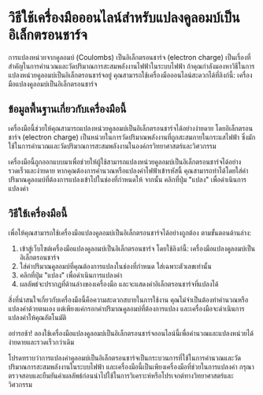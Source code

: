 วิธีใช้เครื่องมือออนไลน์สำหรับแปลงคูลอมบ์เป็นอิเล็กตรอนชาร์จ
============================================================

การแปลงหน่วยจากคูลอมบ์ (Coulombs) เป็นอิเล็กตรอนชาร์จ (electron charge) เป็นเรื่องที่สำคัญในการคำนวณและวัดปริมาณการสะสมพลังงานไฟฟ้าในระบบไฟฟ้า ถ้าคุณกำลังมองหาวิธีในการแปลงหน่วยคูลอมบ์เป็นอิเล็กตรอนชาร์จอยู่ คุณสามารถใช้เครื่องมือออนไลน์สะดวกได้ที่ลิงก์นี้: เครื่องมือแปลงคูลอมบ์เป็นอิเล็กตรอนชาร์จ

ข้อมูลพื้นฐานเกี่ยวกับเครื่องมือนี้
-----------------------------------

เครื่องมือนี้ช่วยให้คุณสามารถแปลงหน่วยคูลอมบ์เป็นอิเล็กตรอนชาร์จได้อย่างง่ายดาย โดยอิเล็กตรอนชาร์จ (electron charge) เป็นหน่วยในการวัดปริมาณพลังงานที่ถูกสะสมภายในกระแสไฟฟ้า ซึ่งมักใช้ในการคำนวณและวัดปริมาณการสะสมพลังงานในองค์กรวิทยาศาสตร์และวิศวกรรม

เครื่องมือนี้ถูกออกแบบมาเพื่อช่วยให้ผู้ใช้สามารถแปลงหน่วยคูลอมบ์เป็นอิเล็กตรอนชาร์จได้อย่างรวดเร็วและง่ายดาย หากคุณต้องการคำนวณหรือแปลงค่าไฟฟ้าเข้ารหัสนี้ คุณสามารถทำได้โดยใส่ค่าปริมาณคูลอมบ์ที่ต้องการแปลงเข้าไปในช่องที่กำหนดให้ จากนั้น คลิกที่ปุ่ม "แปลง" เพื่อดำเนินการแปลงค่า

วิธีใช้เครื่องมือนี้
--------------------

เพื่อให้คุณสามารถใช้เครื่องมือแปลงคูลอมบ์เป็นอิเล็กตรอนชาร์จได้อย่างถูกต้อง ตามขั้นตอนด้านล่าง:

1. เข้าสู่เว็บไซต์เครื่องมือแปลงคูลอมบ์เป็นอิเล็กตรอนชาร์จ โดยใช้ลิงก์นี้: เครื่องมือแปลงคูลอมบ์เป็นอิเล็กตรอนชาร์จ
2. ใส่ค่าปริมาณคูลอมบ์ที่คุณต้องการแปลงในช่องที่กำหนด ใส่เฉพาะตัวเลขเท่านั้น
3. คลิกที่ปุ่ม "แปลง" เพื่อดำเนินการแปลงค่า
4. ผลลัพธ์จะปรากฏที่ด้านล่างของเครื่องมือ และจะแสดงค่าอิเล็กตรอนชาร์จที่แปลงได้

สิ่งที่น่าสนใจเกี่ยวกับเครื่องมือนี้คือความสะดวกสบายในการใช้งาน คุณไม่จำเป็นต้องทำคำนวณหรือแปลงค่าด้วยตนเอง แต่เพียงแค่กรอกค่าปริมาณคูลอมบ์ที่ต้องการแปลง และเครื่องมือจะดำเนินการแปลงค่าให้คุณอัตโนมัติ

อย่ารอช้า! ลองใช้เครื่องมือแปลงคูลอมบ์เป็นอิเล็กตรอนชาร์จออนไลน์นี้เพื่อคำนวณและแปลงหน่วยได้ง่ายดายและรวดเร็วกว่าเดิม

โปรดทราบว่าการแปลงค่าคูลอมบ์เป็นอิเล็กตรอนชาร์จเป็นกระบวนการที่ใช้ในการคำนวณและวัดปริมาณการสะสมพลังงานในระบบไฟฟ้า และเครื่องมือนี้เป็นเพียงเครื่องมือที่ช่วยในการแปลงค่า กรุณาตรวจสอบและยืนยันค่าผลลัพธ์ก่อนนำไปใช้ในการวิเคราะห์หรือโปรเจกต์ทางวิทยาศาสตร์และวิศวกรรม